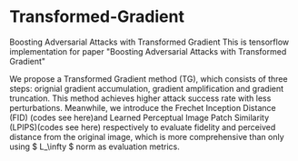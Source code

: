 # Transformed-Gradient
Boosting Adversarial Attacks with Transformed Gradient
This is tensorflow implementation for paper "Boosting Adversarial Attacks with Transformed Gradient"

We propose a Transformed Gradient method (TG), which consists of three steps: orignial gradient accumulation, gradient amplification and gradient truncation. This method achieves higher attack success rate with less perturbations. Meanwhile, we introduce the Frechet Inception Distance (FID) (codes see here)and Learned Perceptual Image Patch Similarity (LPIPS)(codes see here) respectively to evaluate fidelity and perceived distance from the original image, which is more comprehensive than only using  $ L_\infty $ norm as evaluation metrics.
